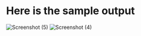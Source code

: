 # Here is the sample output
![Screenshot (5)](https://user-images.githubusercontent.com/131146214/235590897-9fe0abc6-1a5c-4034-ae4c-157238591b01.png)
![Screenshot (4)](https://user-images.githubusercontent.com/131146214/235590919-7f98f3e6-ae94-4a71-a937-1fdfb9fd5698.png)
